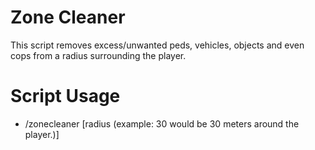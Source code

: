 # Zone Cleaner

This script removes excess/unwanted peds, vehicles, objects and even cops from a radius surrounding the player.

# Script Usage

- /zonecleaner [radius (example: 30 would be 30 meters around the player.)]
